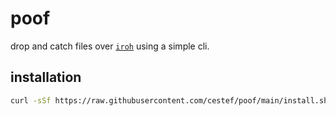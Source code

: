 # poof

drop and catch files over [`iroh`](https://iroh.computer) using a simple cli.

## installation

```bash
curl -sSf https://raw.githubusercontent.com/cestef/poof/main/install.sh | sh
```